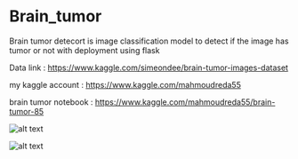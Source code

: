 # Brain_tumor


Brain tumor detecort is image classification model to detect if the image has tumor or not with deployment  using flask  


 Data link  : https://www.kaggle.com/simeondee/brain-tumor-images-dataset
 
 my kaggle account : https://www.kaggle.com/mahmoudreda55
 
 
brain tumor notebook :  https://www.kaggle.com/mahmoudreda55/brain-tumor-85



![alt text](https://i.ibb.co/FWP8KFG/Whats-App-Image-2020-12-11-at-9-37-27-PM.jpg)


![alt text](https://i.ibb.co/Jtv5NGx/Whats-App-Image-2020-12-11-at-9-34-25-PM.jpg)



